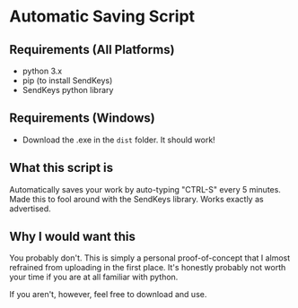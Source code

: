 # Automatic Saving Script

## Requirements (All Platforms)

* python 3.x
* pip (to install SendKeys)
* SendKeys python library

## Requirements (Windows)
* Download the .exe in the `dist` folder. It should work!

## What this script is

Automatically saves your work by auto-typing "CTRL-S" every 5 minutes.
Made this to fool around with the SendKeys library. Works exactly as advertised.

## Why I would want this

You probably don't. This is simply a personal proof-of-concept that I
almost refrained from uploading in the first place. It's honestly
probably not worth your time if you are at all familiar with python.

If you aren't, however, feel free to download and use.
